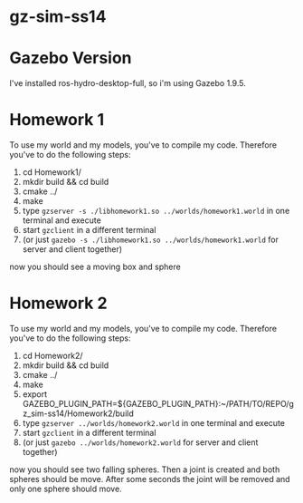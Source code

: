 gz-sim-ss14
===========

Gazebo Version
===========
I've installed ros-hydro-desktop-full, so i'm using Gazebo 1.9.5.

Homework 1
===========
To use my world and my models, you've to compile my code. Therefore you've to do the following steps:

1. cd Homework1/
2. mkdir build && cd build
3. cmake ../
4. make
5. type ```gzserver -s ./libhomework1.so ../worlds/homework1.world``` in one terminal and execute
6. start ```gzclient``` in a different terminal
7. (or just ```gazebo -s ./libhomework1.so ../worlds/homework1.world``` for server and client together)

now you should see a moving box and sphere

Homework 2
===========
To use my world and my models, you've to compile my code. Therefore you've to do the following steps:

1. cd Homework2/
2. mkdir build && cd build
3. cmake ../
4. make
5. export GAZEBO_PLUGIN_PATH=${GAZEBO_PLUGIN_PATH}:~/PATH/TO/REPO/gz_sim-ss14/Homework2/build
5. type ```gzserver ../worlds/homework2.world``` in one terminal and execute
6. start ```gzclient``` in a different terminal
7. (or just ```gazebo ../worlds/homework2.world``` for server and client together)

now you should see two falling spheres. Then a joint is created and both spheres should be move. After some seconds the joint will be removed and only one sphere should move.
